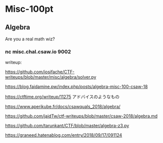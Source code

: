 # Misc-100pt
## Algebra
Are you a real math wiz?
### nc misc.chal.csaw.io 9002

writeup:

https://github.com/iosifache/CTF-writeups/blob/master/misc/algebra/solver.py

https://blog.faidamine.pw/index.php/posts/algebra-misc-100-csaw-18

https://ctftime.org/writeup/11275</bf>
アドバイスのようなもの

https://www.aperikube.fr/docs/csawquals_2018/algebra/

https://github.com/jaidTw/ctf-writeups/blob/master/csaw-2018/algebra.md

https://github.com/tarunkant/CTF/blob/master/algebra-z3.py

https://graneed.hatenablog.com/entry/2018/09/17/091124

